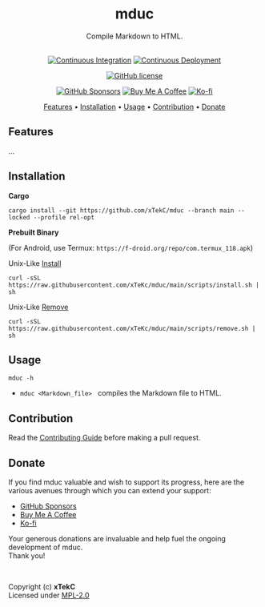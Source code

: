 <div align="center">

# mduc
Compile Markdown to HTML.

<!-- <a href="https://crates.io/crates/mduc/"><img src="https://img.shields.io/crates/v/mduc?style=flat&amp;labelColor=032a1a&amp;color=065535&amp;logo=Rust&amp;logoColor=white" alt="Crate Release"></a> -->
<br>
<a href="https://github.com/xTekC/mduc/actions?query=workflow%3A%22Continuous+Integration%22"><img src="https://img.shields.io/github/actions/workflow/status/xTekC/mduc/ci.yml?branch=main&amp;style=flat&amp;labelColor=032a1a&amp;color=065535&amp;logo=GitHub%20Actions&amp;logoColor=white&amp;label=Build" alt="Continuous Integration"></a>
<a href="https://github.com/xTekC/mduc/actions?query=workflow%3A%22Continuous+Deployment%22"><img src="https://img.shields.io/github/actions/workflow/status/xTekC/mduc/cd.yml?style=flat&amp;labelColor=032a1a&amp;color=065535&amp;logo=GitHub%20Actions&amp;logoColor=white&amp;label=Release" alt="Continuous Deployment"></a>
<!-- <a href="https://docs.rs/mduc/"><img src="https://img.shields.io/docsrs/mduc?style=flat&amp;labelColor=032a1a&amp;color=065535&amp;logo=Rust&amp;logoColor=white" alt="Documentation"></a> -->

[![GitHub license](https://img.shields.io/github/license/xTekC/mduc.svg?style=flat&labelColor=032a1a&color=065535&logo=GitHub&logoColor=black&label=License)](https://github.com/xTekC/mduc/blob/main/LICENSE)

[![GitHub Sponsors](https://img.shields.io/badge/Sponsor-GitHub-purple?style=flat&labelColor=grey&color=8a63d2&logo=github&logoColor=white)](https://github.com/sponsors/xTekC)
[![Buy Me A Coffee](https://img.shields.io/badge/Buy%20Me%20A-Coffee-orange?style=flat&labelColor=grey&color=ff813f&logo=buy-me-a-coffee&logoColor=black)](https://www.buymeacoffee.com/xTekC)
[![Ko-fi](https://img.shields.io/badge/Support-Ko--fi-red?style=flat&labelColor=grey&color=f16061&logo=ko-fi&logoColor=white)](https://ko-fi.com/xTekC)

<a href="#features">Features</a> •
<a href="#installation">Installation</a> •
<a href="#usage">Usage</a> •
<a href="#contribution">Contribution</a> •
<a href="#donate">Donate</a>

</div>

## Features
...

## Installation

**Cargo**

```
cargo install --git https://github.com/xTekC/mduc --branch main --locked --profile rel-opt
```

**Prebuilt Binary**
<br>

(For Android, use Termux: `https://f-droid.org/repo/com.termux_118.apk`)

Unix-Like [Install](https://github.com/xTeKc/mduc/blob/main/scripts/install.sh)<br>

```
curl -sSL https://raw.githubusercontent.com/xTeKc/mduc/main/scripts/install.sh | sh
```

Unix-Like [Remove](https://github.com/xTeKc/mduc/blob/main/scripts/remove.sh)

```
curl -sSL https://raw.githubusercontent.com/xTeKc/mduc/main/scripts/remove.sh | sh
```

## Usage

```
mduc -h
```

- `mduc <Markdown_file>` &nbsp; compiles the Markdown file to HTML.

## Contribution
Read the [Contributing Guide](CONTRIBUTING.md) before making a pull request.

## Donate
If you find mduc valuable and wish to support its progress, here are the various avenues through which you can extend your support:

- [GitHub Sponsors](https://github.com/sponsors/xTekC)
- [Buy Me A Coffee](https://www.buymeacoffee.com/xTekC)
- [Ko-fi](https://ko-fi.com/xTekC)

Your generous donations are invaluable and help fuel the ongoing development of mduc. <br>
Thank you!

<br>

Copyright (c) **xTekC** <br>
Licensed under [MPL-2.0](LICENSE)
